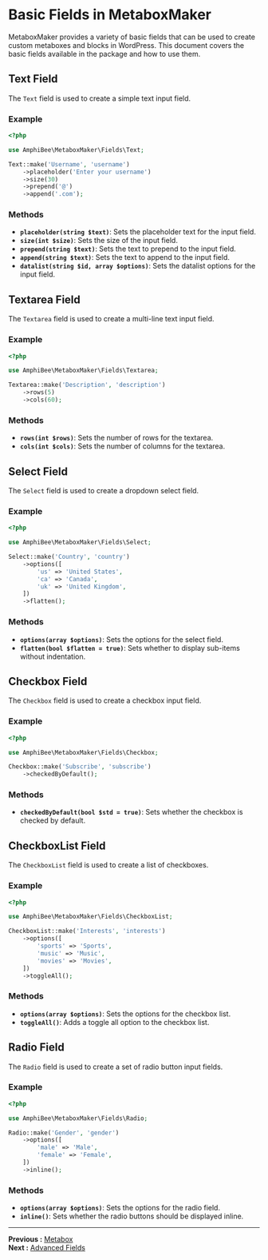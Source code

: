 # Basic Fields in MetaboxMaker

MetaboxMaker provides a variety of basic fields that can be used to create custom metaboxes and blocks in WordPress. This document covers the basic fields available in the package and how to use them.

## Text Field

The `Text` field is used to create a simple text input field.

### Example

```php
<?php

use AmphiBee\MetaboxMaker\Fields\Text;

Text::make('Username', 'username')
    ->placeholder('Enter your username')
    ->size(30)
    ->prepend('@')
    ->append('.com');
```

### Methods

- **`placeholder(string $text)`**: Sets the placeholder text for the input field.
- **`size(int $size)`**: Sets the size of the input field.
- **`prepend(string $text)`**: Sets the text to prepend to the input field.
- **`append(string $text)`**: Sets the text to append to the input field.
- **`datalist(string $id, array $options)`**: Sets the datalist options for the input field.

## Textarea Field

The `Textarea` field is used to create a multi-line text input field.

### Example

```php
<?php

use AmphiBee\MetaboxMaker\Fields\Textarea;

Textarea::make('Description', 'description')
    ->rows(5)
    ->cols(60);
```

### Methods

- **`rows(int $rows)`**: Sets the number of rows for the textarea.
- **`cols(int $cols)`**: Sets the number of columns for the textarea.

## Select Field

The `Select` field is used to create a dropdown select field.

### Example

```php
<?php

use AmphiBee\MetaboxMaker\Fields\Select;

Select::make('Country', 'country')
    ->options([
        'us' => 'United States',
        'ca' => 'Canada',
        'uk' => 'United Kingdom',
    ])
    ->flatten();
```

### Methods

- **`options(array $options)`**: Sets the options for the select field.
- **`flatten(bool $flatten = true)`**: Sets whether to display sub-items without indentation.

## Checkbox Field

The `Checkbox` field is used to create a checkbox input field.

### Example

```php
<?php

use AmphiBee\MetaboxMaker\Fields\Checkbox;

Checkbox::make('Subscribe', 'subscribe')
    ->checkedByDefault();
```

### Methods

- **`checkedByDefault(bool $std = true)`**: Sets whether the checkbox is checked by default.

## CheckboxList Field

The `CheckboxList` field is used to create a list of checkboxes.

### Example

```php
<?php

use AmphiBee\MetaboxMaker\Fields\CheckboxList;

CheckboxList::make('Interests', 'interests')
    ->options([
        'sports' => 'Sports',
        'music' => 'Music',
        'movies' => 'Movies',
    ])
    ->toggleAll();
```

### Methods

- **`options(array $options)`**: Sets the options for the checkbox list.
- **`toggleAll()`**: Adds a toggle all option to the checkbox list.

## Radio Field

The `Radio` field is used to create a set of radio button input fields.

### Example

```php
<?php

use AmphiBee\MetaboxMaker\Fields\Radio;

Radio::make('Gender', 'gender')
    ->options([
        'male' => 'Male',
        'female' => 'Female',
    ])
    ->inline();
```

### Methods

- **`options(array $options)`**: Sets the options for the radio field.
- **`inline()`**: Sets whether the radio buttons should be displayed inline.

---

**Previous :** [Metabox](Metabox.md)  
**Next :** [Advanced Fields](Advanced.md)